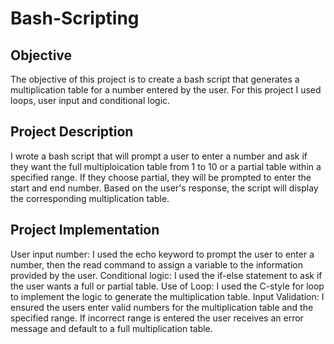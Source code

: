 # Bash-Scripting
## Objective
The objective of this project is to create a bash script that generates a multiplication table for a number entered by the user. For this project I used loops, user input and conditional logic.
## Project Description
I wrote a bash script that will prompt a user to enter a number and ask if they want the full multiploication table from 1 to 10 or a partial table within a specified range. If they choose partial, they will be prompted to enter the start and end number. Based on the user's response, the script will display the corresponding multiplication table.
## Project Implementation
User input number: I used the echo keyword to prompt the user to enter a number, then the read command to assign a variable to the information provided by the user.
Conditional logic: I used the if-else statement to ask if the user wants a full or partial table. 
Use of Loop: I used the C-style for loop to implement the logic to generate the multiplication table.
Input Validation: I ensured the users enter valid numbers for the multiplication table and the specified range. If incorrect range is entered the user receives an error message and default to a full multiplication table.
